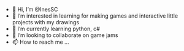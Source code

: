 - 👋 Hi, I’m @InesSC
- 👀 I’m interested in learning for making games and interactive little projects with my drawings
- 🌱 I’m currently learning python, c#
- 💞️ I’m looking to collaborate on game jams
- 📫 How to reach me ...

<!---
InesSC/InesSC is a ✨ special ✨ repository because its `README.md` (this file) appears on your GitHub profile.
You can click the Preview link to take a look at your changes.
--->
